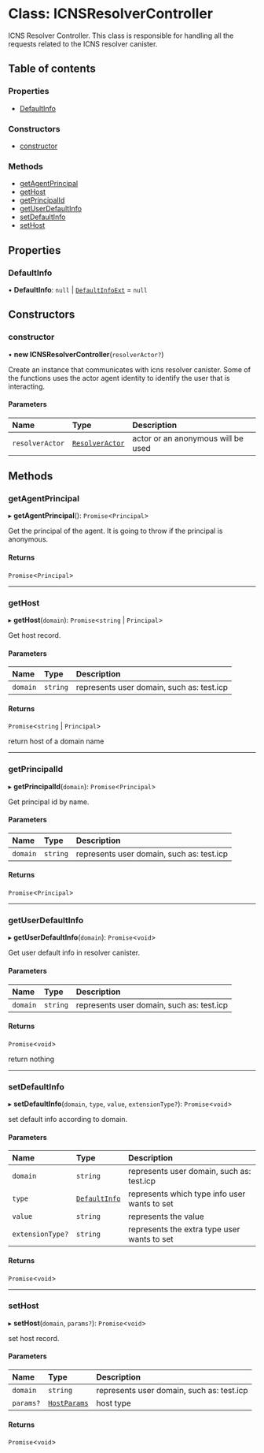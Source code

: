 # Class: ICNSResolverController

ICNS Resolver Controller.
This class is responsible for handling all the requests related to the ICNS resolver canister.

## Table of contents

### Properties

- [DefaultInfo](ICNSResolverController.md#defaultinfo)

### Constructors

- [constructor](ICNSResolverController.md#constructor)

### Methods

- [getAgentPrincipal](ICNSResolverController.md#getagentprincipal)
- [getHost](ICNSResolverController.md#gethost)
- [getPrincipalId](ICNSResolverController.md#getprincipalid)
- [getUserDefaultInfo](ICNSResolverController.md#getuserdefaultinfo)
- [setDefaultInfo](ICNSResolverController.md#setdefaultinfo)
- [setHost](ICNSResolverController.md#sethost)

## Properties

### DefaultInfo

• **DefaultInfo**: ``null`` \| [`DefaultInfoExt`](../interfaces/DefaultInfoExt.md) = `null`

## Constructors

### constructor

• **new ICNSResolverController**(`resolverActor?`)

Create an instance that communicates with icns resolver canister.
Some of the functions uses the actor agent identity to identify the user that is interacting.

#### Parameters

| Name | Type | Description |
| :------ | :------ | :------ |
| `resolverActor` | [`ResolverActor`](../README.md#resolveractor) | actor or an anonymous will be used |

## Methods

### getAgentPrincipal

▸ **getAgentPrincipal**(): `Promise`<`Principal`\>

Get the principal of the agent.
It is going to throw if the principal is anonymous.

#### Returns

`Promise`<`Principal`\>

___

### getHost

▸ **getHost**(`domain`): `Promise`<`string` \| `Principal`\>

Get host record.

#### Parameters

| Name | Type | Description |
| :------ | :------ | :------ |
| `domain` | `string` | represents user domain, such as: test.icp |

#### Returns

`Promise`<`string` \| `Principal`\>

return host of a domain name

___

### getPrincipalId

▸ **getPrincipalId**(`domain`): `Promise`<`Principal`\>

Get principal id by name.

#### Parameters

| Name | Type | Description |
| :------ | :------ | :------ |
| `domain` | `string` | represents user domain, such as: test.icp |

#### Returns

`Promise`<`Principal`\>

___

### getUserDefaultInfo

▸ **getUserDefaultInfo**(`domain`): `Promise`<`void`\>

Get user default info in resolver canister.

#### Parameters

| Name | Type | Description |
| :------ | :------ | :------ |
| `domain` | `string` | represents user domain, such as: test.icp |

#### Returns

`Promise`<`void`\>

return nothing

___

### setDefaultInfo

▸ **setDefaultInfo**(`domain`, `type`, `value`, `extensionType?`): `Promise`<`void`\>

set default info according to domain.

#### Parameters

| Name | Type | Description |
| :------ | :------ | :------ |
| `domain` | `string` | represents user domain, such as: test.icp |
| `type` | [`DefaultInfo`](../enums/ICNSResolverController.DefaultInfo.md) | represents which type info user wants to set |
| `value` | `string` | represents the value |
| `extensionType?` | `string` | represents the extra type user wants to set |

#### Returns

`Promise`<`void`\>

___

### setHost

▸ **setHost**(`domain`, `params?`): `Promise`<`void`\>

set host record.

#### Parameters

| Name | Type | Description |
| :------ | :------ | :------ |
| `domain` | `string` | represents user domain, such as: test.icp |
| `params?` | [`HostParams`](../modules/ICNSResolverController.md#hostparams) | host type |

#### Returns

`Promise`<`void`\>
